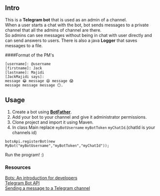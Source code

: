 ## Intro
This is a **Telegram bot** that is used as an admin of a channel.  
When a user starts a chat with the bot, bot sends messages to a private channel that all the admins of channel are there.  
So admins can see messages without being in chat with user directly and can send answers to users. 
There is also a java **Logger** that saves messages to a file.
  
####Format of the PM's
```
[username]: @username
[firstname]: Jack
[lastname]: Majidi
[JackMajidi says]:
message 😂 message 😆 message 😱
message message message 😶.
```
  
## Usage
1. Create a bot using [**BotFather**](https://t.me/botfather).  
2. Add your bot to your channel and give it administrator permissions.  
3. Clone project and import it using Maven.   
4. In class Main replace ``myBotUsername`` ``myBotToken`` ``myChatId``.(chatId is your channels id) 
```
botsApi.registerBot(new MyBot("myBotUsername","myBotToken","myChatId"));
```
Run the program! :)

### Resources
[Bots: An introduction for developers](https://core.telegram.org/bots)  
[Telegram Bot API](https://core.telegram.org/bots/api)  
[Sending a message to a Telegram channel](https://medium.com/@xabaras/sending-a-message-to-a-telegram-channel-the-easy-way-eb0a0b32968)
